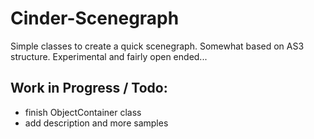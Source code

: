 Cinder-Scenegraph
=================

Simple classes to create a quick scenegraph.
Somewhat based on AS3 structure.
Experimental and fairly open ended...


Work in Progress / Todo:
----
* finish ObjectContainer class
* add description and more samples
